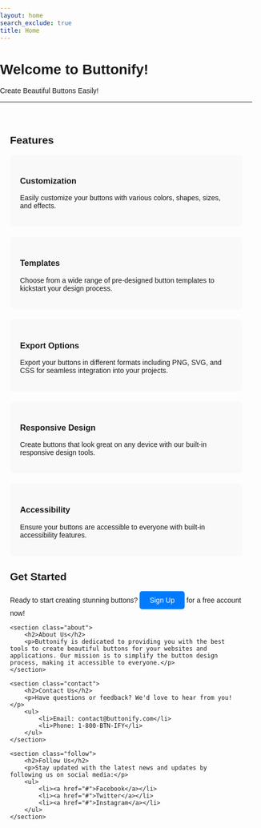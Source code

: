 ```yaml
---
layout: home
search_exclude: true
title: Home
---
```


# Welcome to Buttonify!

Create Beautiful Buttons Easily!

---

<div class="container">
    <section class="feature">
        <h2>Features</h2>
        <div class="feature-list">
            <div class="feature-item">
                <h3>Customization</h3>
                <p>Easily customize your buttons with various colors, shapes, sizes, and effects.</p>
            </div>
            <div class="feature-item">
                <h3>Templates</h3>
                <p>Choose from a wide range of pre-designed button templates to kickstart your design process.</p>
            </div>
            <div class="feature-item">
                <h3>Export Options</h3>
                <p>Export your buttons in different formats including PNG, SVG, and CSS for seamless integration into your projects.</p>
            </div>
            <div class="feature-item">
                <h3>Responsive Design</h3>
                <p>Create buttons that look great on any device with our built-in responsive design tools.</p>
            </div>
            <div class="feature-item">
                <h3>Accessibility</h3>
                <p>Ensure your buttons are accessible to everyone with built-in accessibility features.</p>
            </div>
        </div>
    </section>
    <section class="get-started">
        <h2>Get Started</h2>
        <p>Ready to start creating stunning buttons? <a href="http://127.0.0.1:4100/CPT/login/">Sign Up</a> for a free account now!</p>
    </section>

    <section class="about">
        <h2>About Us</h2>
        <p>Buttonify is dedicated to providing you with the best tools to create beautiful buttons for your websites and applications. Our mission is to simplify the button design process, making it accessible to everyone.</p>
    </section>

    <section class="contact">
        <h2>Contact Us</h2>
        <p>Have questions or feedback? We'd love to hear from you!</p>
        <ul>
            <li>Email: contact@buttonify.com</li>
            <li>Phone: 1-800-BTN-IFY</li>
        </ul>
    </section>

    <section class="follow">
        <h2>Follow Us</h2>
        <p>Stay updated with the latest news and updates by following us on social media:</p>
        <ul>
            <li><a href="#">Facebook</a></li>
            <li><a href="#">Twitter</a></li>
            <li><a href="#">Instagram</a></li>
        </ul>
    </section>
</div>

<style>
    body {
        font-family: Arial, sans-serif;
        margin: 0;
        padding: 0;
    }

    .container {
        max-width: 800px;
        margin: 0 auto;
        padding: 20px;
    }

    .feature-list {
        display: grid;
        grid-template-columns: repeat(auto-fit, minmax(300px, 1fr));
        gap: 20px;
    }

    .feature-item {
        background-color: #f9f9f9;
        padding: 20px;
        border-radius: 8px;
    }

    .get-started a {
        display: inline-block;
        background-color: #007bff;
        color: #fff;
        padding: 10px 20px;
        text-decoration: none;
        border-radius: 5px;
    }

    .about,
    .contact,
    .follow {
        margin-top: 40px;
    }

    .contact ul,
    .follow ul {
        list-style-type: none;
        padding: 0;
    }

    .contact ul li,
    .follow ul li {
        margin-bottom: 10px;
    }
</style>
